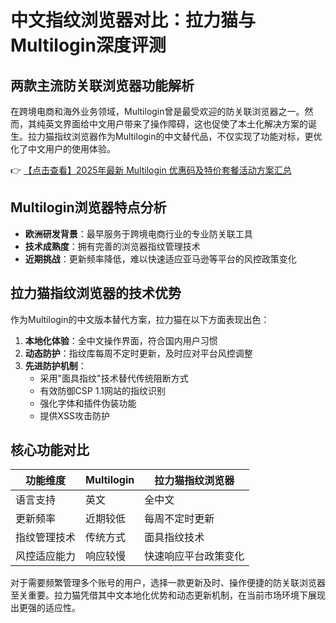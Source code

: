 # 中文指纹浏览器对比：拉力猫与Multilogin深度评测

## 两款主流防关联浏览器功能解析

在跨境电商和海外业务领域，Multilogin曾是最受欢迎的防关联浏览器之一。然而，其纯英文界面给中文用户带来了操作障碍，这也促使了本土化解决方案的诞生。拉力猫指纹浏览器作为Multilogin的中文替代品，不仅实现了功能对标，更优化了中文用户的使用体验。

👉 [【点击查看】2025年最新 Multilogin 优惠码及特价套餐活动方案汇总](https://bit.ly/multIlogin)

## Multilogin浏览器特点分析

- **欧洲研发背景**：最早服务于跨境电商行业的专业防关联工具
- **技术成熟度**：拥有完善的浏览器指纹管理技术
- **近期挑战**：更新频率降低，难以快速适应亚马逊等平台的风控政策变化

## 拉力猫指纹浏览器的技术优势

作为Multilogin的中文版本替代方案，拉力猫在以下方面表现出色：

1. **本地化体验**：全中文操作界面，符合国内用户习惯
2. **动态防护**：指纹库每周不定时更新，及时应对平台风控调整
3. **先进防护机制**：
   - 采用"面具指纹"技术替代传统阻断方式
   - 有效防御CSP 1.1网站的指纹识别
   - 强化字体和插件伪装功能
   - 提供XSS攻击防护

## 核心功能对比

| 功能维度       | Multilogin          | 拉力猫指纹浏览器      |
|----------------|---------------------|-----------------------|
| 语言支持       | 英文                | 全中文                |
| 更新频率       | 近期较低            | 每周不定时更新        |
| 指纹管理技术   | 传统方式            | 面具指纹技术          |
| 风控适应能力   | 响应较慢            | 快速响应平台政策变化  |

对于需要频繁管理多个账号的用户，选择一款更新及时、操作便捷的防关联浏览器至关重要。拉力猫凭借其中文本地化优势和动态更新机制，在当前市场环境下展现出更强的适应性。